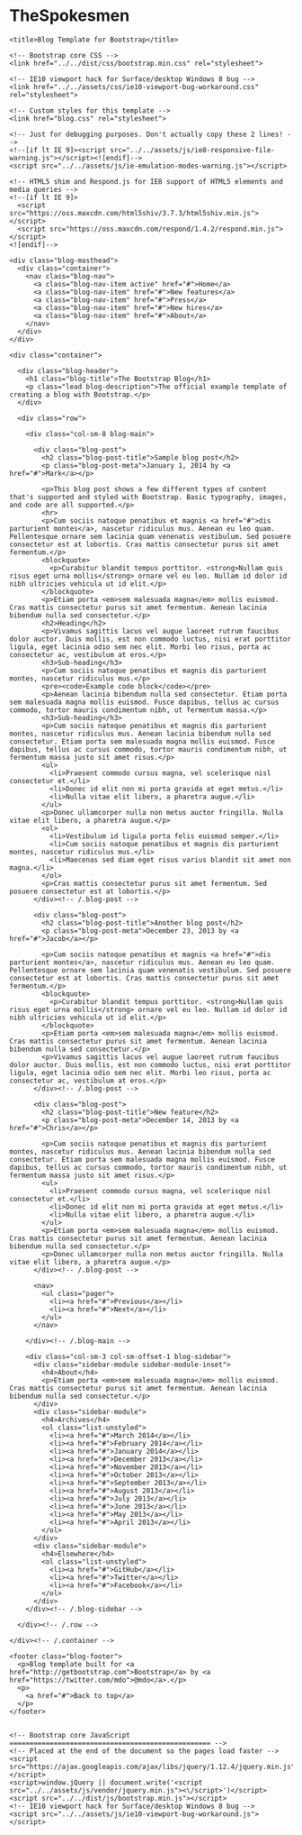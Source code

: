 # TheSpokesmen
<!DOCTYPE html>
<html lang="en">
  <head>
    <meta charset="utf-8">
    <meta http-equiv="X-UA-Compatible" content="IE=edge">
    <meta name="viewport" content="width=device-width, initial-scale=1">
    <!-- The above 3 meta tags *must* come first in the head; any other head content must come *after* these tags -->
    <meta name="description" content="">
    <meta name="author" content="">
    <link rel="icon" href="../../favicon.ico">

    <title>Blog Template for Bootstrap</title>

    <!-- Bootstrap core CSS -->
    <link href="../../dist/css/bootstrap.min.css" rel="stylesheet">

    <!-- IE10 viewport hack for Surface/desktop Windows 8 bug -->
    <link href="../../assets/css/ie10-viewport-bug-workaround.css" rel="stylesheet">

    <!-- Custom styles for this template -->
    <link href="blog.css" rel="stylesheet">

    <!-- Just for debugging purposes. Don't actually copy these 2 lines! -->
    <!--[if lt IE 9]><script src="../../assets/js/ie8-responsive-file-warning.js"></script><![endif]-->
    <script src="../../assets/js/ie-emulation-modes-warning.js"></script>

    <!-- HTML5 shim and Respond.js for IE8 support of HTML5 elements and media queries -->
    <!--[if lt IE 9]>
      <script src="https://oss.maxcdn.com/html5shiv/3.7.3/html5shiv.min.js"></script>
      <script src="https://oss.maxcdn.com/respond/1.4.2/respond.min.js"></script>
    <![endif]-->
  </head>

  <body>

    <div class="blog-masthead">
      <div class="container">
        <nav class="blog-nav">
          <a class="blog-nav-item active" href="#">Home</a>
          <a class="blog-nav-item" href="#">New features</a>
          <a class="blog-nav-item" href="#">Press</a>
          <a class="blog-nav-item" href="#">New hires</a>
          <a class="blog-nav-item" href="#">About</a>
        </nav>
      </div>
    </div>

    <div class="container">

      <div class="blog-header">
        <h1 class="blog-title">The Bootstrap Blog</h1>
        <p class="lead blog-description">The official example template of creating a blog with Bootstrap.</p>
      </div>

      <div class="row">

        <div class="col-sm-8 blog-main">

          <div class="blog-post">
            <h2 class="blog-post-title">Sample blog post</h2>
            <p class="blog-post-meta">January 1, 2014 by <a href="#">Mark</a></p>

            <p>This blog post shows a few different types of content that's supported and styled with Bootstrap. Basic typography, images, and code are all supported.</p>
            <hr>
            <p>Cum sociis natoque penatibus et magnis <a href="#">dis parturient montes</a>, nascetur ridiculus mus. Aenean eu leo quam. Pellentesque ornare sem lacinia quam venenatis vestibulum. Sed posuere consectetur est at lobortis. Cras mattis consectetur purus sit amet fermentum.</p>
            <blockquote>
              <p>Curabitur blandit tempus porttitor. <strong>Nullam quis risus eget urna mollis</strong> ornare vel eu leo. Nullam id dolor id nibh ultricies vehicula ut id elit.</p>
            </blockquote>
            <p>Etiam porta <em>sem malesuada magna</em> mollis euismod. Cras mattis consectetur purus sit amet fermentum. Aenean lacinia bibendum nulla sed consectetur.</p>
            <h2>Heading</h2>
            <p>Vivamus sagittis lacus vel augue laoreet rutrum faucibus dolor auctor. Duis mollis, est non commodo luctus, nisi erat porttitor ligula, eget lacinia odio sem nec elit. Morbi leo risus, porta ac consectetur ac, vestibulum at eros.</p>
            <h3>Sub-heading</h3>
            <p>Cum sociis natoque penatibus et magnis dis parturient montes, nascetur ridiculus mus.</p>
            <pre><code>Example code block</code></pre>
            <p>Aenean lacinia bibendum nulla sed consectetur. Etiam porta sem malesuada magna mollis euismod. Fusce dapibus, tellus ac cursus commodo, tortor mauris condimentum nibh, ut fermentum massa.</p>
            <h3>Sub-heading</h3>
            <p>Cum sociis natoque penatibus et magnis dis parturient montes, nascetur ridiculus mus. Aenean lacinia bibendum nulla sed consectetur. Etiam porta sem malesuada magna mollis euismod. Fusce dapibus, tellus ac cursus commodo, tortor mauris condimentum nibh, ut fermentum massa justo sit amet risus.</p>
            <ul>
              <li>Praesent commodo cursus magna, vel scelerisque nisl consectetur et.</li>
              <li>Donec id elit non mi porta gravida at eget metus.</li>
              <li>Nulla vitae elit libero, a pharetra augue.</li>
            </ul>
            <p>Donec ullamcorper nulla non metus auctor fringilla. Nulla vitae elit libero, a pharetra augue.</p>
            <ol>
              <li>Vestibulum id ligula porta felis euismod semper.</li>
              <li>Cum sociis natoque penatibus et magnis dis parturient montes, nascetur ridiculus mus.</li>
              <li>Maecenas sed diam eget risus varius blandit sit amet non magna.</li>
            </ol>
            <p>Cras mattis consectetur purus sit amet fermentum. Sed posuere consectetur est at lobortis.</p>
          </div><!-- /.blog-post -->

          <div class="blog-post">
            <h2 class="blog-post-title">Another blog post</h2>
            <p class="blog-post-meta">December 23, 2013 by <a href="#">Jacob</a></p>

            <p>Cum sociis natoque penatibus et magnis <a href="#">dis parturient montes</a>, nascetur ridiculus mus. Aenean eu leo quam. Pellentesque ornare sem lacinia quam venenatis vestibulum. Sed posuere consectetur est at lobortis. Cras mattis consectetur purus sit amet fermentum.</p>
            <blockquote>
              <p>Curabitur blandit tempus porttitor. <strong>Nullam quis risus eget urna mollis</strong> ornare vel eu leo. Nullam id dolor id nibh ultricies vehicula ut id elit.</p>
            </blockquote>
            <p>Etiam porta <em>sem malesuada magna</em> mollis euismod. Cras mattis consectetur purus sit amet fermentum. Aenean lacinia bibendum nulla sed consectetur.</p>
            <p>Vivamus sagittis lacus vel augue laoreet rutrum faucibus dolor auctor. Duis mollis, est non commodo luctus, nisi erat porttitor ligula, eget lacinia odio sem nec elit. Morbi leo risus, porta ac consectetur ac, vestibulum at eros.</p>
          </div><!-- /.blog-post -->

          <div class="blog-post">
            <h2 class="blog-post-title">New feature</h2>
            <p class="blog-post-meta">December 14, 2013 by <a href="#">Chris</a></p>

            <p>Cum sociis natoque penatibus et magnis dis parturient montes, nascetur ridiculus mus. Aenean lacinia bibendum nulla sed consectetur. Etiam porta sem malesuada magna mollis euismod. Fusce dapibus, tellus ac cursus commodo, tortor mauris condimentum nibh, ut fermentum massa justo sit amet risus.</p>
            <ul>
              <li>Praesent commodo cursus magna, vel scelerisque nisl consectetur et.</li>
              <li>Donec id elit non mi porta gravida at eget metus.</li>
              <li>Nulla vitae elit libero, a pharetra augue.</li>
            </ul>
            <p>Etiam porta <em>sem malesuada magna</em> mollis euismod. Cras mattis consectetur purus sit amet fermentum. Aenean lacinia bibendum nulla sed consectetur.</p>
            <p>Donec ullamcorper nulla non metus auctor fringilla. Nulla vitae elit libero, a pharetra augue.</p>
          </div><!-- /.blog-post -->

          <nav>
            <ul class="pager">
              <li><a href="#">Previous</a></li>
              <li><a href="#">Next</a></li>
            </ul>
          </nav>

        </div><!-- /.blog-main -->

        <div class="col-sm-3 col-sm-offset-1 blog-sidebar">
          <div class="sidebar-module sidebar-module-inset">
            <h4>About</h4>
            <p>Etiam porta <em>sem malesuada magna</em> mollis euismod. Cras mattis consectetur purus sit amet fermentum. Aenean lacinia bibendum nulla sed consectetur.</p>
          </div>
          <div class="sidebar-module">
            <h4>Archives</h4>
            <ol class="list-unstyled">
              <li><a href="#">March 2014</a></li>
              <li><a href="#">February 2014</a></li>
              <li><a href="#">January 2014</a></li>
              <li><a href="#">December 2013</a></li>
              <li><a href="#">November 2013</a></li>
              <li><a href="#">October 2013</a></li>
              <li><a href="#">September 2013</a></li>
              <li><a href="#">August 2013</a></li>
              <li><a href="#">July 2013</a></li>
              <li><a href="#">June 2013</a></li>
              <li><a href="#">May 2013</a></li>
              <li><a href="#">April 2013</a></li>
            </ol>
          </div>
          <div class="sidebar-module">
            <h4>Elsewhere</h4>
            <ol class="list-unstyled">
              <li><a href="#">GitHub</a></li>
              <li><a href="#">Twitter</a></li>
              <li><a href="#">Facebook</a></li>
            </ol>
          </div>
        </div><!-- /.blog-sidebar -->

      </div><!-- /.row -->

    </div><!-- /.container -->

    <footer class="blog-footer">
      <p>Blog template built for <a href="http://getbootstrap.com">Bootstrap</a> by <a href="https://twitter.com/mdo">@mdo</a>.</p>
      <p>
        <a href="#">Back to top</a>
      </p>
    </footer>


    <!-- Bootstrap core JavaScript
    ================================================== -->
    <!-- Placed at the end of the document so the pages load faster -->
    <script src="https://ajax.googleapis.com/ajax/libs/jquery/1.12.4/jquery.min.js"></script>
    <script>window.jQuery || document.write('<script src="../../assets/js/vendor/jquery.min.js"><\/script>')</script>
    <script src="../../dist/js/bootstrap.min.js"></script>
    <!-- IE10 viewport hack for Surface/desktop Windows 8 bug -->
    <script src="../../assets/js/ie10-viewport-bug-workaround.js"></script>
  </body>
</html>
